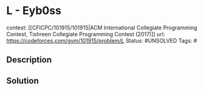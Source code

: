 # L - Eyb0ss

contest: [[CFICPC/101915/101915|ACM International Collegiate Programming Contest, Tishreen Collegiate Programming Contest (2017)]]
url: https://codeforces.com/gym/101915/problem/L
Status: #UNSOLVED
Tags: #

## Description

## Solution

